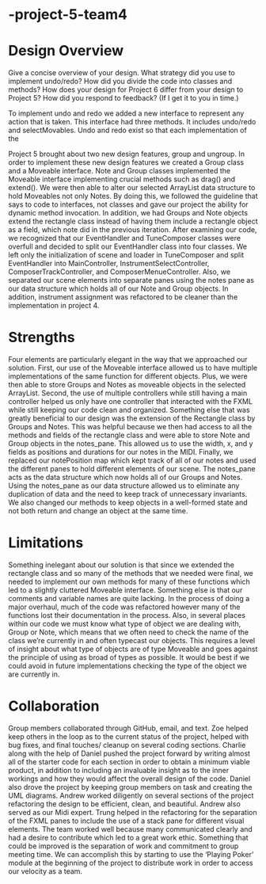 # -project-5-team4
# Design Overview

Give a concise overview of your design. What strategy did you use to implement undo/redo? How did you divide the code into classes and methods? How does your design for Project 6 differ from your design to Project 5? How did you respond to feedback? (If I get it to you in time.)

To implement undo and redo we added a new interface to represent any action that is taken. This interface had three methods. It includes undo/redo and selectMovables. Undo and redo exist so that each implementation of the 

Project 5 brought about two new design features, group and ungroup. In order to implement these new design features we created a Group class and a Moveable interface. Note and Group classes implemented the Moveable interface implementing crucial methods such as drag() and extend(). We were then able to alter our selected ArrayList data structure to hold Moveables not only Notes. By doing this, we followed the guideline that says to code to interfaces, not classes and gave our project the ability for dynamic method invocation. In addition, we had Groups and Note objects extend the rectangle class instead of having them include a rectangle object as a field, which note did in the previous iteration. After examining our code, we recognized that our EventHandler and TuneComposer classes were overfull and decided to split our EventHandler class into four classes. We left only the initialization of scene and loader in TuneComposer and split EventHandler into MainController, InstrumentSelectController, ComposerTrackController, and ComposerMenueController. Also, we separated our scene elements into separate panes using the notes pane as our data structure which holds all of our Note and Group objects. In addition, instrument assignment was refactored to be cleaner than the implementation in project 4.

# Strengths
Four elements are particularly elegant in the way that we approached our solution. First, our use of the Moveable interface allowed us to have multiple implementations of the same function for different objects. Plus, we were then able to store Groups and Notes as moveable objects in the selected ArrayList. Second, the use of multiple controllers while still having a main controller helped us only have one controller that interacted with the FXML while still keeping our code clean and organized. Something else that was greatly beneficial to our design was the extension of the Rectangle class by Groups and Notes. This was helpful because we then had access to all the methods and fields of the rectangle class and were able to store Note and Group objects in the notes_pane. This allowed us to use the width, x, and y fields as positions and durations for our notes in the MIDI. Finally, we replaced our notePosition map which kept track of all of our notes and used the different panes to hold different elements of our scene. The notes_pane acts as the data structure which now holds all of our Groups and Notes. Using the notes_pane as our data structure allowed us to eliminate any duplication of data and the need to keep track of unnecessary invariants. We also changed our methods to keep objects in a well-formed state and not both return and change an object at the same time.

# Limitations
Something inelegant about our solution is that since we extended the rectangle class and so many of the methods that we needed were final, we needed to implement our own methods for many of these functions which led to a slightly cluttered Moveable interface. Something else is that our comments and variable names are quite lacking. In the process of doing a major overhaul, much of the code was refactored however many of the functions lost their documentation in the process. Also, in several places within our code we must know what type of object we are dealing with, Group or Note, which means that we often need to check the name of the class we’re currently in and often typecast our objects. This requires a level of insight about what type of objects are of type Moveable and goes against the principle of using as broad of types as possible. It would be best if we could avoid in future implementations checking the type of the object we are currently in. 
 
# Collaboration
Group members collaborated through GitHub, email, and text. Zoe helped keep others in the loop as to the current status of the project, helped with bug fixes, and final touches/ cleanup on several coding sections. Charlie along with the help of Daniel pushed the project forward by writing almost all of the starter code for each section in order to obtain a minimum viable product, in addition to including an invaluable insight as to the inner workings and how they would affect the overall design of the code. Daniel also drove the project by keeping group members on task and creating the UML diagrams. Andrew worked diligently on several sections of the project refactoring the design to be efficient, clean, and beautiful. Andrew also served as our Midi expert. Trung helped in the refactoring for the separation of the FXML panes to include the use of a stack pane for different visual elements. The team worked well because many communicated clearly and had a desire to contribute which led to a great work ethic. Something that could be improved is the separation of work and commitment to group meeting time. We can accomplish this by starting to use the ‘Playing Poker’ module at the beginning of the project to distribute work in order to access our velocity as a team. 

